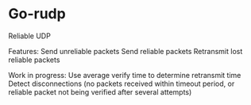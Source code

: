 # Go-rudp
 Reliable UDP

Features:
Send unreliable packets
Send reliable packets
Retransmit lost reliable packets

Work in progress:
Use average verify time to determine retransmit time
Detect disconnections (no packets received within timeout period, or reliable packet not being verified after several attempts)